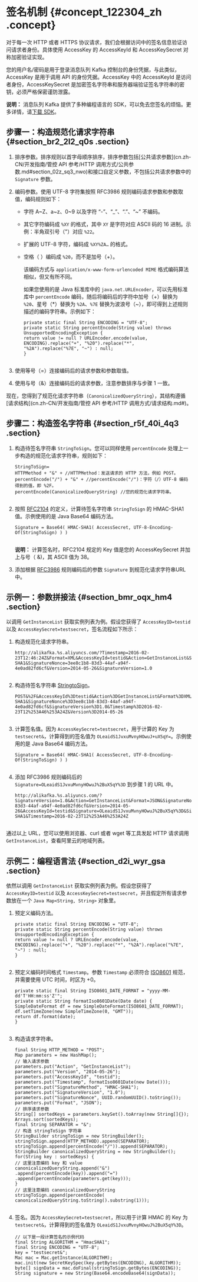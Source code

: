 # 签名机制 {#concept_122304_zh .concept}

对于每一次 HTTP 或者 HTTPS 协议请求，我们会根据访问中的签名信息验证访问请求者身份。具体使用 AccessKey 的 AccessKeyId 和 AccessKeySecret 对称加密验证实现。

您的用户名/密码是用于登录消息队列 Kafka 控制台的身份凭据，与此类似，AccessKey 是用于调用 API 的身份凭据。AccessKey 中的 AccessKeyId 是访问者身份，AccessKeySecret 是加密签名字符串和服务器端验证签名字符串的密钥，必须严格保密谨防泄露。

**说明：** 消息队列 Kafka 提供了多种编程语言的 SDK，可以免去您签名的烦恼。更多详情，请[下载 SDK](https://github.com/AliwareMQ/aliware-kafka-demos?spm=a2c4g.11186623.2.13.2a105cfbnSbhjT)。

## 步骤一：构造规范化请求字符串 {#section_br2_2l2_q0s .section}

1.  排序参数。排序规则以首字母顺序排序，排序参数包括[公共请求参数](cn.zh-CN/开发指南/管控 API 参考/HTTP 调用方式/公共参数.md#section_02z_sq3_nwo)和接口自定义参数，不包括公共请求参数中的 `Signature` 参数。

2.  编码参数。使用 UTF-8 字符集按照 RFC3986 规则编码请求参数和参数取值，编码规则如下：

    -   字符 A~Z、a~z、0~9 以及字符 “-”、“\_”、“.”、“~” 不编码。

    -   其它字符编码成 `%XY` 的格式，其中 `XY` 是字符对应 ASCII 码的 16 进制。示例：半角双引号（"）对应 `%22`。

    -   扩展的 UTF-8 字符，编码成 `%XY%ZA…` 的格式。

    -   空格（ ）编码成 `%20`，而不是加号（+）。

        该编码方式与 `application/x-www-form-urlencoded MIME` 格式编码算法相似，但又有所不同。

        如果您使用的是 Java 标准库中的 `java.net.URLEncoder`，可以先用标准库中 `percentEncode` 编码，随后将编码后的字符中加号（+）替换为 `%20`、星号（\*）替换为 `%2A`、`%7E` 替换为波浪号（~），即可得到上述规则描述的编码字符串。示例如下：

        ``` {#codeblock_x8w_lo5_hc5 .language-java}
        private static final String ENCODING = "UTF-8";
        private static String percentEncode(String value) throws UnsupportedEncodingException {
        return value != null ? URLEncoder.encode(value, ENCODING).replace("+", "%20").replace("*", "%2A").replace("%7E", "~") : null;
        }
        								
        ```

3.  使用等号（=）连接编码后的请求参数和参数取值。

4.  使用与号（&）连接编码后的请求参数，注意参数排序与步骤 1 一致。


现在，您得到了规范化请求字符串（`CanonicalizedQueryString`），其结构遵循[请求结构](cn.zh-CN/开发指南/管控 API 参考/HTTP 调用方式/请求结构.md#)。

## 步骤二：构造签名字符串 {#section_r5f_40i_4q3 .section}

1.  构造待签名字符串 `StringToSign`。您可以同样使用 `percentEncode` 处理上一步构造的规范化请求字符串，规则如下：

    ``` {#codeblock_rqw_1od_24d .language-java}
    StringToSign=
    HTTPMethod + "&" + //HTTPMethod：发送请求的 HTTP 方法，例如 POST。
    percentEncode("/") + "&" + //percentEncode("/")：字符（/）UTF-8 编码得到的值，即 %2F。
    percentEncode(CanonicalizedQueryString) //您的规范化请求字符串。
    						
    ```

2.  按照 [RFC2104](https://www.ietf.org/rfc/rfc2104.txt) 的定义，计算待签名字符串 `StringToSign` 的 HMAC-SHA1 值。示例使用的是 Java Base64 编码方法。

    ``` {#codeblock_7xm_ln9_0uf .language-java}
    Signature = Base64( HMAC-SHA1( AccessSecret, UTF-8-Encoding-Of(StringToSign) ) )
    						
    ```

    **说明：** 计算签名时，RFC2104 规定的 Key 值是您的 AccessKeySecret 并加上与号（ &\)，其 ASCII 值为 38。

3.  添加根据 [RFC3986](https://tools.ietf.org/html/rfc3986) 规则编码后的参数 `Signature` 到规范化请求字符串URL中。


## 示例一：参数拼接法 {#section_bmr_oqx_hm4 .section}

以调用 `GetInstanceList` 获取实例列表为例。假设您获得了 `AccessKeyID=testid` 以及 `AccessKeySecret=testsecret`，签名流程如下所示：

1.  构造规范化请求字符串。

    ``` {#codeblock_33j_73h_j2c}
    http://alikafka.%s.aliyuncs.com/?Timestamp=2016-02-23T12:46:24Z&Format=XML&AccessKeyId=testid&Action=GetInstanceList&SignatureMethod=HMAC-SHA1&SignatureNonce=3ee8c1b8-83d3-44af-a94f-4e0ad82fd6cf&Version=2014-05-26&SignatureVersion=1.0
    					
    ```

2.  构造待签名字符串 [StringtoSign](#)。

    ``` {#codeblock_pre_65e_vbs}
    POST&%2F&AccessKeyId%3Dtestid&Action%3DGetInstanceList&Format%3DXML&SignatureMethod%3DHMAC-SHA1&SignatureNonce%3D3ee8c1b8-83d3-44af-a94f-4e0ad82fd6cf&SignatureVersion%3D1.0&Timestamp%3D2016-02-23T12%253A46%253A24Z&Version%3D2014-05-26
    					
    ```

3.  计算签名值。因为 `AccessKeySecret=testsecret`，用于计算的 Key 为 `testsecret&`，计算得到的签名值为 `OLeaidS1JvxuMvnyHOwuJ+uX5qY=`。示例使用的是 Java Base64 编码方法。

    ``` {#codeblock_1ib_ms7_s15}
    Signature = Base64( HMAC-SHA1( AccessSecret, UTF-8-Encoding-Of(StringToSign) ) )
    					
    ```

4.  添加 RFC3986 规则编码后的 `Signature=OLeaidS1JvxuMvnyHOwuJ%2BuX5qY%3D` 到步骤 1 的 URL 中。

    ``` {#codeblock_4hq_m4h_0xm .language-Java}
    http://alikafka.%s.aliyuncs.com/?SignatureVersion=1.0&Action=GetInstanceList&Format=JSON&SignatureNonce=3ee8c1b8-83d3-44af-a94f-4e0ad82fd6cf&Version=2014-05-26&AccessKeyId=testid&Signature=OLeaidS1JvxuMvnyHOwuJ%2BuX5qY%3D&SignatureMethod=HMAC-SHA1&Timestamp=2016-02-23T12%253A46%253A24Z
    					
    ```


通过以上 URL，您可以使用浏览器、curl 或者 wget 等工具发起 HTTP 请求调用 `GetInstanceList`，查看阿里云的地域列表。

## 示例二：编程语言法 {#section_d2i_wyr_gsa .section}

依然以调用 `GetInstanceList` 获取实例列表为例。假设您获得了 `AccessKeyID=testid` 以及 `AccessKeySecret=testsecret`，并且假定所有请求参数放在一个 `Java Map<String, String>` 对象里。

1.  预定义编码方法。

    ``` {#codeblock_wej_ol5_mfx .language-java}
    private static final String ENCODING = "UTF-8";
    private static String percentEncode(String value) throws UnsupportedEncodingException {
    return value != null ? URLEncoder.encode(value, ENCODING).replace("+", "%20").replace("*", "%2A").replace("%7E", "~") : null;
    }
    					
    ```

2.  预定义编码时间格式 `Timestamp`。参数 `Timestamp` 必须符合 [ISO8601](../../../../cn.zh-CN/API参考/附录/时间格式.md#) 规范，并需要使用 UTC 时间，时区为 +0。

    ``` {#codeblock_h0g_0i3_6h0 .language-java}
    private static final String ISO8601_DATE_FORMAT = "yyyy-MM-dd'T'HH:mm:ss'Z'";
    private static String formatIso8601Date(Date date) {
    SimpleDateFormat df = new SimpleDateFormat(ISO8601_DATE_FORMAT);
    df.setTimeZone(new SimpleTimeZone(0, "GMT"));
    return df.format(date);
    }
    					
    ```

3.  构造请求字符串。

    ``` {#codeblock_qus_km4_rbs .language-java}
    final String HTTP_METHOD = "POST";
    Map parameters = new HashMap();
    // 输入请求参数
    parameters.put("Action", "GetInstanceList");
    parameters.put("Version", "2014-05-26");
    parameters.put("AccessKeyId", "testid");
    parameters.put("Timestamp", formatIso8601Date(new Date()));
    parameters.put("SignatureMethod", "HMAC-SHA1");
    parameters.put("SignatureVersion", "1.0");
    parameters.put("SignatureNonce", UUID.randomUUID().toString());
    parameters.put("Format", "JSON");
    // 排序请求参数
    String[] sortedKeys = parameters.keySet().toArray(new String[]{});
    Arrays.sort(sortedKeys);
    final String SEPARATOR = "&";
    // 构造 stringToSign 字符串
    StringBuilder stringToSign = new StringBuilder();
    stringToSign.append(HTTP_METHOD).append(SEPARATOR);
    stringToSign.append(percentEncode("/")).append(SEPARATOR);
    StringBuilder canonicalizedQueryString = new StringBuilder();
    for(String key : sortedKeys) {
    // 这里注意编码 key 和 value
    canonicalizedQueryString.append("&")
    .append(percentEncode(key)).append("=")
    .append(percentEncode(parameters.get(key)));
    }
    // 这里注意编码 canonicalizedQueryString
    stringToSign.append(percentEncode(
    canonicalizedQueryString.toString().substring(1)));
    					
    ```

4.  签名。因为 `AccessKeySecret=testsecret`，所以用于计算 HMAC 的 Key 为 `testsecret&`，计算得到的签名值为 `OLeaidS1JvxuMvnyHOwuJ%2BuX5qY%3D`。

    ``` {#codeblock_pr2_mmg_kc2 .language-java}
    // 以下是一段计算签名的示例代码
    final String ALGORITHM = "HmacSHA1";
    final String ENCODING = "UTF-8";
    key = "testsecret&";
    Mac mac = Mac.getInstance(ALGORITHM);
    mac.init(new SecretKeySpec(key.getBytes(ENCODING), ALGORITHM));
    byte[] signData = mac.doFinal(stringToSign.getBytes(ENCODING));
    String signature = new String(Base64.encodeBase64(signData));
    					
    ```


